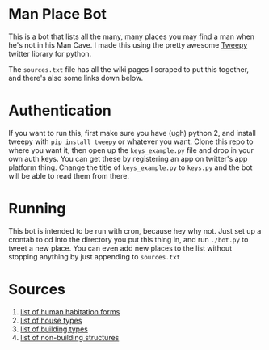 # Man Place Bot
This is a bot that lists all the many, many places you may find a man when he's
not in his Man Cave. I made this using the pretty awesome
[Tweepy](http://www.tweepy.org/) twitter library for python.

The `sources.txt` file has all the wiki pages I scraped to
put this together, and there's also some links down below.

# Authentication
If you want to run this, first make sure you have (ugh) python 2, and install
tweepy with `pip install tweepy` or whatever you want. Clone this repo to where
you want it, then open up the `keys_example.py` file and drop in your own auth
keys. You can get these by registering an app on twitter's app platform thing.
Change the title of `keys_example.py` to `keys.py` and the bot will be able to
read them from there.

# Running
This bot is intended to be run with cron, because hey why not. Just set up a
crontab to cd into the directory you put this thing in, and run `./bot.py` to
tweet a new place. You can even add new places to the list without stopping
anything by just appending to `sources.txt`

# Sources
1. [list of human habitation forms](https://en.wikipedia.org/wiki/List_of_human_habitation_forms)
1. [list of house types](https://en.wikipedia.org/wiki/List_of_house_types)
1. [list of building types](https://en.wikipedia.org/wiki/List_of_building_types)
1. [list of non-building structures](https://en.wikipedia.org/wiki/Nonbuilding_structure)
